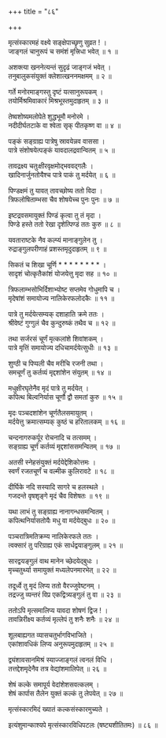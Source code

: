+++
title = "८६"

+++
  
  
  
  
मृत्संस्कारमहं वक्ष्ये सङ्क्षेपाच्छृणु सुव्रत ! ।  
जाङ्गलं चानुरूपं च समंशं मृत्त्रिधा भवेत् ॥ १ ॥  
  
अशक्त्या खननेत्यन्तं सुदृढं जाङ्गजं भवेत् ।  
तनुबालुकसंयुक्तं क्लेशात्खननमक्षमम् ॥ २ ॥  
  
गर्ते मनोरमाङ्गस्तु दृष्टं यत्सानुरूपकम् ।  
तयोर्मिश्रमिवाकारं मिश्रभूस्तमुदाहृतम् ॥ ३ ॥  
  
तेष्वशोष्यमलोपेते शुद्धभूमौ मनोरमे ।  
नदीदीर्घतटाके वा श्वेता सृक् पीतकृष्ण वा ॥ ४ ॥  
  
पङ्कं सङ्ग्राह्य पात्रेषु स्रावयेन्नव वाससा ।  
पात्रे संशोषयेत्पङ्कं यावदालद्रवान्वितम् ॥ ५ ॥  
  
तावद्रक्ष्य चतुःक्षीरवृक्षमोद्भववद्गलैः ।  
खादिनार्जुनतोयैश्च पात्रे पाकं तु मर्दयेत् ॥ ६ ॥  
  
पिण्डक्षमं तु यावत् तावच्छोष्य ततो विदा ।  
त्रिफलोषिताम्भसा चैव शोषयेच्च पुनः पुनः ॥ ७ ॥  
  
इष्टद्रवसमायुक्तं पिण्डं कृत्वा तु तं मृदा ।  
पिण्डे हस्ते ततो रेखा दृशेत्पिण्डं ततः कुरु ॥ ८ ॥  
  
यवताराष्टके नैव कल्प्यं मानाङ्गुलेन तु ।  
रुद्राङ्गुलपरीणाहं प्रशस्तमृदुदाहृतम् ॥ ९ ॥  
  
सिकतं च शिखा चूर्णि * * * * * * * * ।  
सादृशं चोत्कृतैकांशं योजयेत्तु मृदा सह ॥ १० ॥  
  
त्रिफलाम्भसोभिर्दिशाभ्योष्ट सप्तमेव गोधुमापि च ।  
मृदेषांशं समायोज्य नालिकेरफलोदकैः ॥ ११ ॥  
  
पात्रे तु मर्दयेत्सम्यक् दशाहाति क्रमे ततः ।  
श्रीवेष्टं गुग्गुलं चैव कुन्दुरुष्कं तथैव च ॥ १२ ॥  
  
तथा सर्जरसं चूर्णं मृत्कलांशे शिवांशकम् ।  
पात्रे मृत्तिं समायोज्य दधिचामर्दयेत्सुधीः ॥ १३ ॥  
  
शुण्ठी च पिप्पली चैव मरीचि रजनी तथा ।  
समचूर्णं तु कर्तव्यं मृद्दशांशेन संयुतम् ॥ १४ ॥  
  
मधुक्षीरघृतेनैव मृदं पात्रे तु मर्दयेत् ।  
कपित्थ बिल्वनिर्यास चूर्णौ द्वौ समतां कुरु ॥ १५ ॥  
  
मृदः पञ्चदशांशेन चूर्णतैलसमायुतम् ।  
मर्दयेत्तु क्रमात्सम्यक् कुष्ठं च हरितालकम् ॥ १६ ॥  
  
चन्दनागरुकर्पूर रोचनादि च तत्समम् ।  
सङ्ग्राह्य चूर्णं कर्तव्यं मृद्दशांससमन्वितम् ॥ १७ ॥  
  
अतसी स्नेहसंयुक्तं मर्दयेद्देशिकोत्तमः ।  
स्वर्णं रजतचूर्णं च वल्मीक कुलिरावटे ॥ १८ ॥  
  
दीर्घिके नदि सस्यादि सागरे च हलस्थले ।  
गजदन्ते वृषशृङ्गे मृदं चैव विशेषतः ॥ १९ ॥  
  
यथा लाभं तु सङ्ग्राह्य नानागन्धसमन्वितम् ।  
कपित्थनिर्यासतोयैः मधु वा मर्दयेद्बुधः ॥ २० ॥  
  
पञ्चरात्रिमतिक्रम्य नालिकेरफले ततः ।  
त्वक्सारं तु परिग्राह्य एकं सार्धद्वयाङ्गुलम् ॥ २१ ॥  
  
सारद्वयङ्गुलं वाथ मानेन च्छेदयेद्बुधः ।  
मृच्चतुर्थ्या समायुक्तं मध्यलेपनमारभेत् ॥ २२ ॥  
  
तदूर्ध्वे तु मृदं लिप्य ततो वैरज्जुवेष्टनम् ।  
तद्रज्जु व्यन्तरं विप्र एकद्वित्र्यङ्गुलं तु वा ॥ २३ ॥  
  
ततोऽपि मृत्समालिप्य यावदा शोषणं द्विज ! ।  
तावन्निरीक्ष्य कर्तव्यं मृल्लेपं तु शनैः शनैः ॥ २४ ॥  
  
शूलबाह्यगत व्यासचतुर्भागविभाजिते ।  
एकांशावधिकं लिप्य अनुरूपमुदाहृतम् ॥ २५ ॥  
  
द्व्यंशावसानमिश्रं स्याज्जाङ्गलं त्वनलं विधि ।  
तत्तद्देशमृदेनैव तत्र वेद्यांशमालिपेत् ॥ २६ ॥  
  
शेषं कल्के समापूर्य वेदांशेशसवत्कलम् ।  
शेषं कार्पास तैलेन युक्तं कल्कं तु लेपयेत् ॥ २७ ॥  
  
मृत्संस्कारमिदं ख्यातं कल्कसंस्कारमुच्यते ।  
  
  
इत्यंशुमान्काश्यपे मृत्संस्कारविधिपटलः (षष्ट्यशीतितमः) ॥ ८६ ॥  